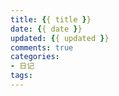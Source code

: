 ```yaml
---
title: {{ title }}
date: {{ date }}
updated: {{ updated }}
comments: true
categories: 
- 日记
tags:
---
```


<!-- more -->
